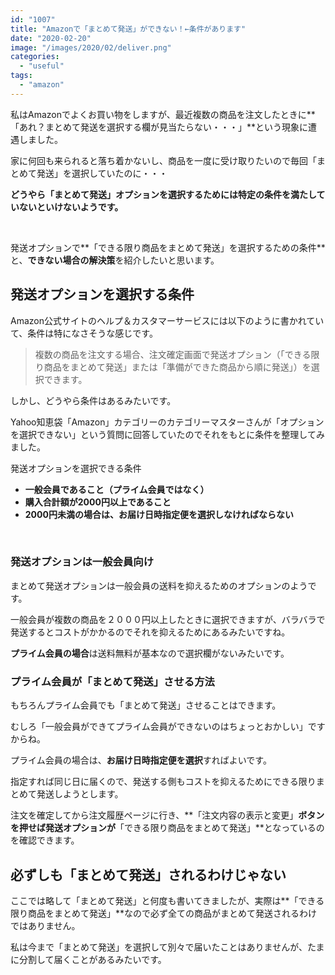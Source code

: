 ```yaml
---
id: "1007"
title: "Amazonで「まとめて発送」ができない！←条件があります"
date: "2020-02-20"
image: "/images/2020/02/deliver.png"
categories: 
  - "useful"
tags: 
  - "amazon"
---
```


私はAmazonでよくお買い物をしますが、最近複数の商品を注文したときに**「あれ？まとめて発送を選択する欄が見当たらない・・・」**という現象に遭遇しました。

家に何回も来られると落ち着かないし、商品を一度に受け取りたいので毎回「まとめて発送」を選択していたのに・・・

**どうやら「まとめて発送」オプションを選択するためには特定の条件を満たしていないといけないようです。**

 

発送オプションで**「できる限り商品をまとめて発送」を選択するための条件**と、**できない場合の解決策**を紹介したいと思います。

## 発送オプションを選択する条件

Amazon公式サイトのヘルプ＆カスタマーサービスには以下のように書かれていて、条件は特になさそうな感じです。

> 複数の商品を注文する場合、注文確定画面で発送オプション（「できる限り商品をまとめて発送」または「準備ができた商品から順に発送」）を選択できます。

しかし、どうやら条件はあるみたいです。

Yahoo知恵袋「Amazon」カテゴリーのカテゴリーマスターさんが「オプションを選択できない」という質問に回答していたのでそれをもとに条件を整理してみました。

発送オプションを選択できる条件

- **一般会員であること（プライム会員ではなく）**
- **購入合計額が2000円以上であること**
- **2000円未満の場合は、お届け日時指定便を選択しなければならない**

 

### 発送オプションは一般会員向け

まとめて発送オプションは一般会員の送料を抑えるためのオプションのようです。

一般会員が複数の商品を２０００円以上したときに選択できますが、バラバラで発送するとコストがかかるのでそれを抑えるためにあるみたいですね。

**プライム会員の場合**は送料無料が基本なので選択欄がないみたいです。

### プライム会員が「まとめて発送」させる方法

もちろんプライム会員でも「まとめて発送」させることはできます。

むしろ「一般会員ができてプライム会員ができないのはちょっとおかしい」ですからね。

プライム会員の場合は、**お届け日時指定便を選択**すればよいです。

指定すれば同じ日に届くので、発送する側もコストを抑えるためにできる限りまとめて発送しようとします。

注文を確定してから注文履歴ページに行き、**「注文内容の表示と変更」**ボタンを押せば発送オプションが**「できる限り商品をまとめて発送」**となっているのを確認できます。

## 必ずしも「まとめて発送」されるわけじゃない

ここでは略して「まとめて発送」と何度も書いてきましたが、実際は**「できる限り商品をまとめて発送」**なので必ず全ての商品がまとめて発送されるわけではありません。

私は今まで「まとめて発送」を選択して別々で届いたことはありませんが、たまに分割して届くことがあるみたいです。
